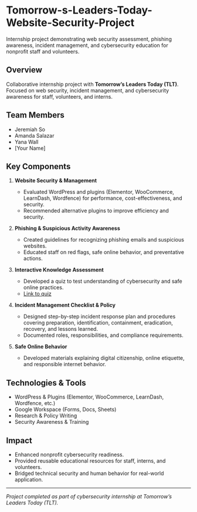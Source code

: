 # Tomorrow-s-Leaders-Today-Website-Security-Project
Internship project demonstrating web security assessment, phishing awareness, incident management, and cybersecurity education for nonprofit staff and volunteers.

## Overview
Collaborative internship project with **Tomorrow’s Leaders Today (TLT)**. Focused on web security, incident management, and cybersecurity awareness for staff, volunteers, and interns.

## Team Members
- Jeremiah So
- Amanda Salazar
- Yana Wall
- [Your Name]

## Key Components
1. **Website Security & Management**
   - Evaluated WordPress and plugins (Elementor, WooCommerce, LearnDash, Wordfence) for performance, cost-effectiveness, and security.
   - Recommended alternative plugins to improve efficiency and security.

2. **Phishing & Suspicious Activity Awareness**
   - Created guidelines for recognizing phishing emails and suspicious websites.
   - Educated staff on red flags, safe online behavior, and preventative actions.

3. **Interactive Knowledge Assessment**
   - Developed a quiz to test understanding of cybersecurity and safe online practices.
   - [Link to quiz](https://docs.google.com/forms/d/e/1FAIpQLSf2HH49e4oxGyWcPVYskGK94LqzFt9sZvcc90L2r0CQmHhdrA/viewform?usp=dialog)

4. **Incident Management Checklist & Policy**
   - Designed step-by-step incident response plan and procedures covering preparation, identification, containment, eradication, recovery, and lessons learned.
   - Documented roles, responsibilities, and compliance requirements.

5. **Safe Online Behavior**
   - Developed materials explaining digital citizenship, online etiquette, and responsible internet behavior.

## Technologies & Tools
- WordPress & Plugins (Elementor, WooCommerce, LearnDash, Wordfence, etc.)
- Google Workspace (Forms, Docs, Sheets)
- Research & Policy Writing
- Security Awareness & Training

## Impact
- Enhanced nonprofit cybersecurity readiness.
- Provided reusable educational resources for staff, interns, and volunteers.
- Bridged technical security and human behavior for real-world application.

---

*Project completed as part of cybersecurity internship at Tomorrow’s Leaders Today (TLT).*
